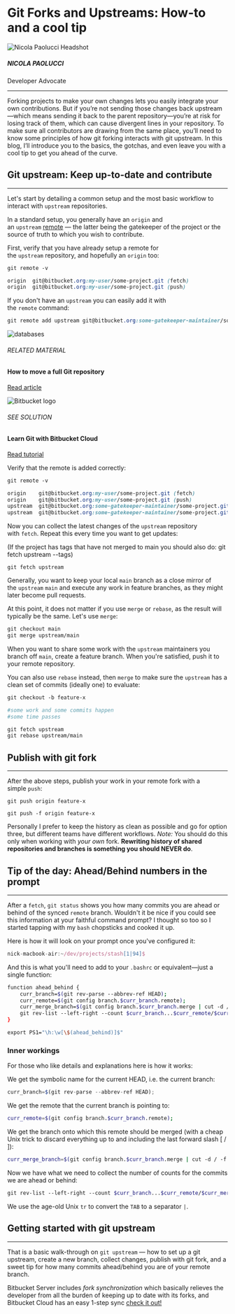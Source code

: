 # Git Forks and Upstreams: How-to and a cool tip

![Nicola Paolucci Headshot](https://wac-cdn.atlassian.com/dam/jcr:f80ffb44-7a37-4fca-a9e1-c083efaffd50/nicola-paolucci-circle.png?cdnVersion=1571)

##### NICOLA PAOLUCCI

Developer Advocate

---

Forking projects to make your own changes lets you easily integrate your own contributions. But if you’re not sending those changes back upstream—which means sending it back to the parent repository—you’re at risk for losing track of them, which can cause divergent lines in your repository. To make sure all contributors are drawing from the same place, you’ll need to know some principles of how git forking interacts with git upstream. In this blog, I’ll introduce you to the basics, the gotchas, and even leave you with a cool tip to get you ahead of the curve.

## Git upstream: Keep up-to-date and contribute

---

Let's start by detailing a common setup and the most basic workflow to interact with `upstream` repositories.

In a standard setup, you generally have an `origin` and an `upstream` [remote](https://www.atlassian.com/git/tutorials/syncing) — the latter being the gatekeeper of the project or the source of truth to which you wish to contribute.

First, verify that you have already setup a remote for the `upstream` repository, and hopefully an `origin` too:

```scss
git remote -v

origin  git@bitbucket.org:my-user/some-project.git (fetch)
origin  git@bitbucket.org:my-user/some-project.git (push)
```

If you don't have an `upstream` you can easily add it with the `remote` command:

```scss
git remote add upstream git@bitbucket.org:some-gatekeeper-maintainer/some-project.git
```

![databases](https://wac-cdn.atlassian.com/dam/jcr:f05d1440-c0ca-45f1-9f31-f376bb67adf6/databases.png?cdnVersion=1571)

###### RELATED MATERIAL

#### How to move a full Git repository

[Read article](https://www.atlassian.com/git/tutorials/git-move-repository)

![Bitbucket logo](https://wac-cdn.atlassian.com/dam/jcr:03116c1f-27e5-4a82-9b9b-806786578fb2/logos-bitbucket-icon-gradient-blue-121x109@2x.png?cdnVersion=1571)

###### SEE SOLUTION

#### Learn Git with Bitbucket Cloud

[Read tutorial](https://www.atlassian.com/git/tutorials/learn-git-with-bitbucket-cloud)

Verify that the remote is added correctly:

```scss
git remote -v

origin    git@bitbucket.org:my-user/some-project.git (fetch)
origin    git@bitbucket.org:my-user/some-project.git (push)
upstream  git@bitbucket.org:some-gatekeeper-maintainer/some-project.git (fetch)
upstream  git@bitbucket.org:some-gatekeeper-maintainer/some-project.git (push)
```

Now you can collect the latest changes of the `upstream` repository with `fetch`. Repeat this every time you want to get updates:

(If the project has tags that have not merged to main you should also do: git fetch upstream --tags)

```undefined
git fetch upstream
```

Generally, you want to keep your local `main` branch as a close mirror of the `upstream` `main` and execute any work in feature branches, as they might later become pull requests.

At this point, it does not matter if you use `merge` or `rebase`, as the result will typically be the same. Let's use `merge`:

```css
git checkout main
git merge upstream/main
```

When you want to share some work with the `upstream` maintainers you branch off `main`, create a feature branch. When you're satisfied, push it to your remote repository.

You can also use `rebase` instead, then `merge` to make sure the `upstream` has a clean set of commits (ideally one) to evaluate:

```bash
git checkout -b feature-x

#some work and some commits happen
#some time passes

git fetch upstream
git rebase upstream/main
```

## Publish with git fork

---

After the above steps, publish your work in your remote fork with a simple `push`:

```undefined
git push origin feature-x
```

```undefined
git push -f origin feature-x
```

Personally I prefer to keep the history as clean as possible and go for option three, but different teams have different workflows. *Note:* You should do this only when working with *your own* fork. **Rewriting history of shared repositories and branches is something you should NEVER do**.

## Tip of the day: Ahead/Behind numbers in the prompt

---

After a `fetch`, `git status` shows you how many commits you are ahead or behind of the synced `remote` branch. Wouldn't it be nice if you could see this information at your faithful command prompt? I thought so too so I started tapping with my `bash` chopsticks and cooked it up.

Here is how it will look on your prompt once you've configured it:

```js
nick-macbook-air:~/dev/projects/stash[1|94]$
```

And this is what you'll need to add to your `.bashrc` or equivalent—just a single function:

```bash
function ahead_behind {
    curr_branch=$(git rev-parse --abbrev-ref HEAD);
    curr_remote=$(git config branch.$curr_branch.remote);
    curr_merge_branch=$(git config branch.$curr_branch.merge | cut -d / -f 3);
    git rev-list --left-right --count $curr_branch...$curr_remote/$curr_merge_branch | tr -s '\t' '|';
}
```

```bash
export PS1="\h:\w[\$(ahead_behind)]$"
```

### Inner workings

For those who like details and explanations here is how it works:

We get the symbolic name for the current HEAD, i.e. the current branch:

```js
curr_branch=$(git rev-parse --abbrev-ref HEAD);
```

We get the remote that the current branch is pointing to:

```bash
curr_remote=$(git config branch.$curr_branch.remote);
```

We get the branch onto which this remote should be merged (with a cheap Unix trick to discard everything up to and including the last forward slash [ / ]):

```bash
curr_merge_branch=$(git config branch.$curr_branch.merge | cut -d / -f 3);
```

Now we have what we need to collect the number of counts for the commits we are ahead or behind:

```bash
git rev-list --left-right --count $curr_branch...$curr_remote/$curr_merge_branch | tr -s '\t' '|';
```

We use the age-old Unix `tr` to convert the `TAB` to a separator `|`.

## Getting started with git upstream

---

That is a basic walk-through on `git upstream` — how to set up a git upstream, create a new branch, collect changes, publish with git fork, and a sweet tip for how many commits ahead/behind you are of your remote branch.

Bitbucket Server includes *fork synchronization* which basically relieves the developer from all the burden of keeping up to date with its forks, and Bitbucket Cloud has an easy 1-step sync [check it out!](https://bitbucket.org/)
